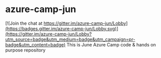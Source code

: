 # azure-camp-jun

[![Join the chat at https://gitter.im/azure-camp-jun/Lobby](https://badges.gitter.im/azure-camp-jun/Lobby.svg)](https://gitter.im/azure-camp-jun/Lobby?utm_source=badge&utm_medium=badge&utm_campaign=pr-badge&utm_content=badge)
This is June Azure Camp code &amp; hands on purpose repository 
